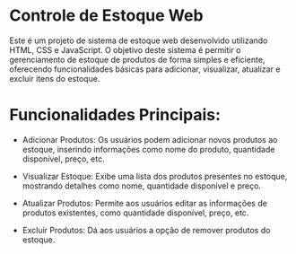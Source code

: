# Controle de Estoque Web

Este é um projeto de sistema de estoque web desenvolvido utilizando HTML, CSS e JavaScript. 
O objetivo deste sistema é permitir o gerenciamento de estoque de produtos de forma simples e eficiente, 
oferecendo funcionalidades básicas para adicionar, visualizar, atualizar e excluir itens do estoque.

# Funcionalidades Principais:
 - Adicionar Produtos: Os usuários podem adicionar novos produtos ao estoque, inserindo informações como nome do produto, quantidade disponível, preço, etc.

 - Visualizar Estoque: Exibe uma lista dos produtos presentes no estoque, mostrando detalhes como nome, quantidade disponível e preço.

 - Atualizar Produtos: Permite aos usuários editar as informações de produtos existentes, como quantidade disponível, preço, etc.
   
 - Excluir Produtos: Dá aos usuários a opção de remover produtos do estoque.
